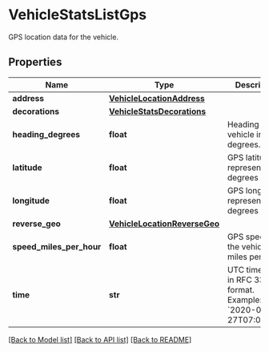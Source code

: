 # VehicleStatsListGps

GPS location data for the vehicle.
## Properties
Name | Type | Description | Notes
------------ | ------------- | ------------- | -------------
**address** | [**VehicleLocationAddress**](VehicleLocationAddress.md) |  | [optional] 
**decorations** | [**VehicleStatsDecorations**](VehicleStatsDecorations.md) |  | [optional] 
**heading_degrees** | **float** | Heading of the vehicle in degrees. | [optional] 
**latitude** | **float** | GPS latitude represented in degrees | 
**longitude** | **float** | GPS longitude represented in degrees | 
**reverse_geo** | [**VehicleLocationReverseGeo**](VehicleLocationReverseGeo.md) |  | [optional] 
**speed_miles_per_hour** | **float** | GPS speed of the vehicle in miles per hour. | [optional] 
**time** | **str** | UTC timestamp in RFC 3339 format. Example: &#x60;2020-01-27T07:06:25Z&#x60;. | 

[[Back to Model list]](../README.md#documentation-for-models) [[Back to API list]](../README.md#documentation-for-api-endpoints) [[Back to README]](../README.md)


